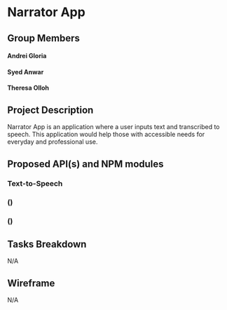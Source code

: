 # Narrator App

## Group Members

#### Andrei Gloria
#### Syed Anwar
#### Theresa Olloh

## Project Description

Narrator App is an application where a user inputs text and transcribed to speech. This application would help those with accessible needs for everyday and professional use. 

## Proposed API(s) and NPM modules

### Text-to-Speech
### ()
### ()

## Tasks Breakdown

N/A

## Wireframe

N/A